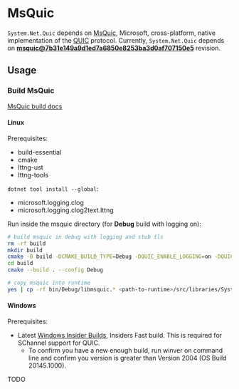 # MsQuic

`System.Net.Quic` depends on [MsQuic](https://github.com/microsoft/msquic), Microsoft, cross-platform, native implementation of the [QUIC](https://datatracker.ietf.org/wg/quic/about/) protocol.
Currently, `System.Net.Quic` depends on [**msquic@7b31e149a9d1ed7a6850e8253ba3d0af707150e5**](https://github.com/microsoft/msquic/commit/7b31e149a9d1ed7a6850e8253ba3d0af707150e5) revision.

## Usage

### Build MsQuic

[MsQuic build docs](https://github.com/microsoft/msquic/blob/main/docs/BUILD.md)

#### Linux
Prerequisites:
- build-essential
- cmake
- lttng-ust
- lttng-tools

`dotnet tool install --global`:
- microsoft.logging.clog
- microsoft.logging.clog2text.lttng


Run inside the msquic directory (for **Debug** build with logging on):
```bash
# build msquic in debug with logging and stub tls
rm -rf build
mkdir build
cmake -B build -DCMAKE_BUILD_TYPE=Debug -DQUIC_ENABLE_LOGGING=on -DQUIC_TLS=stub
cd build
cmake --build . --config Debug

# copy msquic into runtime
yes | cp -rf bin/Debug/libmsquic.* <path-to-runtime>/src/libraries/System.Net.Quic/src/
```

#### Windows
Prerequisites:
- Latest [Windows Insider Builds](https://insider.windows.com/en-us/), Insiders Fast build. This is required for SChannel support for QUIC.
  - To confirm you have a new enough build, run winver on command line and confirm you version is greater than Version 2004 (OS Build 20145.1000).

TODO

